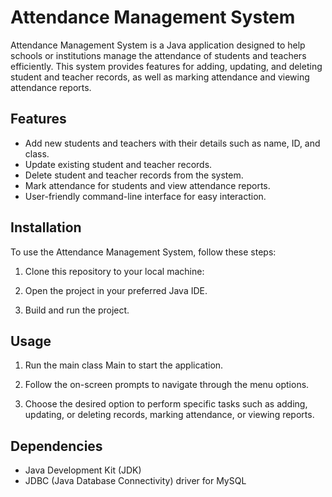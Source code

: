 # Attendance Management System

Attendance Management System is a Java application designed to help schools or institutions manage the attendance of students and teachers efficiently. 
This system provides features for adding, updating, and deleting student and teacher records, as well as marking attendance and viewing attendance reports.

## Features

- Add new students and teachers with their details such as name, ID, and class.
- Update existing student and teacher records.
- Delete student and teacher records from the system.
- Mark attendance for students and view attendance reports.
- User-friendly command-line interface for easy interaction.

## Installation

To use the Attendance Management System, follow these steps:

1. Clone this repository to your local machine:


2. Open the project in your preferred Java IDE.

3. Build and run the project.

## Usage

1. Run the main class Main to start the application.

2. Follow the on-screen prompts to navigate through the menu options.

3. Choose the desired option to perform specific tasks such as adding, updating, or deleting records, marking attendance, or viewing reports.

## Dependencies

- Java Development Kit (JDK)
- JDBC (Java Database Connectivity) driver for MySQL
